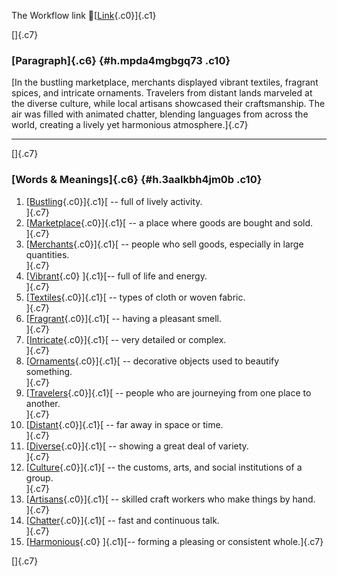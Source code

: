 The Workflow link
👏[[Link](https://www.google.com/url?q=http://www.google.com&sa=D&source=editors&ust=1759360811097442&usg=AOvVaw0mi3fzp2zc-Buwn-9kngtP){.c0}]{.c1}

[]{.c7}

### [Paragraph]{.c6} {#h.mpda4mgbgq73 .c10}

[In the bustling marketplace, merchants displayed vibrant textiles,
fragrant spices, and intricate ornaments. Travelers from distant lands
marveled at the diverse culture, while local artisans showcased their
craftsmanship. The air was filled with animated chatter, blending
languages from across the world, creating a lively yet harmonious
atmosphere.]{.c7}

------------------------------------------------------------------------

[]{.c7}

### [Words & Meanings]{.c6} {#h.3aalkbh4jm0b .c10}

1.  [[Bustling](https://www.google.com/url?q=http://www.google.com&sa=D&source=editors&ust=1759360811099115&usg=AOvVaw3-EOMezEeIGVvoc4zvJlX2){.c0}]{.c1}[ --
    full of lively activity.\
    ]{.c7}
2.  [[Marketplace](https://www.google.com/url?q=http://www.google.com&sa=D&source=editors&ust=1759360811099467&usg=AOvVaw1zxLpnKmOrErrcH8D_EhMO){.c0}]{.c1}[ --
    a place where goods are bought and sold.\
    ]{.c7}
3.  [[Merchants](https://www.google.com/url?q=http://www.google.com&sa=D&source=editors&ust=1759360811099846&usg=AOvVaw3XL03ErTYUFxNX2o6H0r27){.c0}]{.c1}[ --
    people who sell goods, especially in large quantities.\
    ]{.c7}
4.  [[Vibrant](https://www.google.com/url?q=http://www.google.com&sa=D&source=editors&ust=1759360811100215&usg=AOvVaw3E2xqN242bGmZol1ycNe5Z){.c0}
    ]{.c1}[-- full of life and energy.\
    ]{.c7}
5.  [[Textiles](https://www.google.com/url?q=http://www.google.com&sa=D&source=editors&ust=1759360811100477&usg=AOvVaw3bJgztPi12iLlHGjGG_oCd){.c0}]{.c1}[ --
    types of cloth or woven fabric.\
    ]{.c7}
6.  [[Fragrant](https://www.google.com/url?q=http://www.google.com&sa=D&source=editors&ust=1759360811100811&usg=AOvVaw3gkUuGvf85ajydGyjUoCCH){.c0}]{.c1}[ --
    having a pleasant smell.\
    ]{.c7}
7.  [[Intricate](https://www.google.com/url?q=http://www.google.com&sa=D&source=editors&ust=1759360811101053&usg=AOvVaw0cyUfyj1jLkVFAm_Ex_S6l){.c0}]{.c1}[ --
    very detailed or complex.\
    ]{.c7}
8.  [[Ornaments](https://www.google.com/url?q=http://www.google.com&sa=D&source=editors&ust=1759360811101270&usg=AOvVaw3-DAlKUK19qzNNRMu9YPA4){.c0}]{.c1}[ --
    decorative objects used to beautify something.\
    ]{.c7}
9.  [[Travelers](https://www.google.com/url?q=http://www.google.com&sa=D&source=editors&ust=1759360811101527&usg=AOvVaw34j-cURaPuPkMJ2_WHwIYM){.c0}]{.c1}[ --
    people who are journeying from one place to another.\
    ]{.c7}
10. [[Distant](https://www.google.com/url?q=http://www.google.com&sa=D&source=editors&ust=1759360811101977&usg=AOvVaw0XXMpoKa0a04icbxj5v7Gh){.c0}]{.c1}[ --
    far away in space or time.\
    ]{.c7}
11. [[Diverse](https://www.google.com/url?q=http://www.google.com&sa=D&source=editors&ust=1759360811102218&usg=AOvVaw1rry0DkWyPSU9LBrRgMuyC){.c0}]{.c1}[ --
    showing a great deal of variety.\
    ]{.c7}
12. [[Culture](https://www.google.com/url?q=http://www.google.com&sa=D&source=editors&ust=1759360811102450&usg=AOvVaw3x0xDdQgCAG7sblaNX4qv5){.c0}]{.c1}[ --
    the customs, arts, and social institutions of a group.\
    ]{.c7}
13. [[Artisans](https://www.google.com/url?q=http://www.google.com&sa=D&source=editors&ust=1759360811102745&usg=AOvVaw3Q502TUjyr0jdbKhDb8hQS){.c0}]{.c1}[ --
    skilled craft workers who make things by hand.\
    ]{.c7}
14. [[Chatter](https://www.google.com/url?q=http://www.google.com&sa=D&source=editors&ust=1759360811103003&usg=AOvVaw1CuCtbamrx2tj7dhzFmnQ_){.c0}]{.c1}[ --
    fast and continuous talk.\
    ]{.c7}
15. [[Harmonious](https://www.google.com/url?q=http://www.google.com&sa=D&source=editors&ust=1759360811103228&usg=AOvVaw01E_9zcJppHBpDXg4Hjkro){.c0}
    ]{.c1}[-- forming a pleasing or consistent whole.]{.c7}

[]{.c7}
